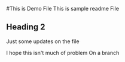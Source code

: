 #This is Demo File
This is sample readme File

## Heading 2
Just some updates on the file


I hope this isn't much of problem
On a branch
